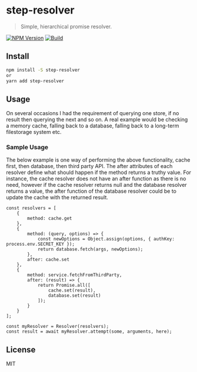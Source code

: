 # step-resolver

> Simple, hierarchical promise resolver.

[![NPM Version][npm-image]][npm-url]
[![Build][circle-image]][circle-url]

## Install

```bash
npm install -S step-resolver
or
yarn add step-resolver

```

## Usage

On several occasions I had the requirement of querying one store, if no result then querying the next and so on. A real example would be checking a memory cache, falling back to a database, falling back to a long-term filestorage system etc.

### Sample Usage

The below example is one way of performing the above functionality, cache first, then database, then third party API. The after attributes of each resolver define what should happen if the method returns a truthy value. For instance, the cache resolver does not have an after function as there is no need, however if the cache resolver returns null and the database resolver returns a value, the after function of the database resolver could be to update the cache with the returned result.

```
const resolvers = [
    {
        method: cache.get
    },
    {
        method: (query, options) => {
            const newOptions = Object.assign(options, { authKey: process.env.SECRET_KEY });
            return database.fetch(args, newOptions);
        },
        after: cache.set
    },
    {
        method: service.fetchFromThirdParty,
        after: (result) => {
            return Promise.all([
                cache.set(result),
                database.set(result)
            ]);
        }
    }
];

const myResolver = Resolver(resolvers);
const result = await myResolver.attempt(some, arguments, here);

```


## License

MIT

[npm-image]: https://img.shields.io/npm/v/step-resolver.svg
[npm-url]: https://npmjs.org/package/step-resolver
[circle-image]: https://img.shields.io/circle/live-js/step-resolver/master.svg
[circle-url]: https://circle-ci.org/live-js/step-resolver
